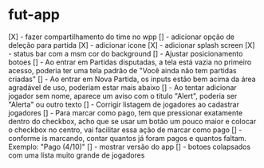 # fut-app
[X] - fazer compartilhamento do time no wpp
[] - adicionar opção de deleção para partida
[X] - adicionar icone
[X] - adicionar splash screen
[X] - status bar com a msm cor do background
[] - Ajustar posicionamento botoes
[] - Ao entrar em Partidas disputadas, a tela está vazia no primeiro acesso, poderia ter uma tela padrão de "Você ainda não tem partidas criadas"
[] - Ao entrar em Nova Partida, os inputs estão bem acima da área agradável de uso, poderiam estar mais abaixo
[] - Ao tentar adicionar jogador sem nome, aparece um aviso com o título "Alert", poderia ser "Alerta" ou outro texto
[] - Corrigir listagem de jogadores ao cadastrar jogadores
[] - Para marcar como pago, tem que pressionar exatamente dentro do checkbox, acho que se usar um botão um pouco maior e colocar o checkbox no centro, vai facilitar essa ação de marcar como pago
[] - conforme is marcando, contar quantos já foram pagos e quantos faltam. Exemplo: "Pago (4/10)"
[] - mostrar versão do app
[] - botoes colapsados com uma lista muito grande de jogadores
